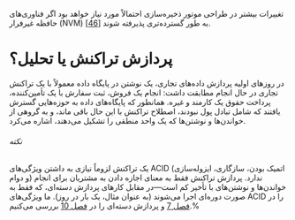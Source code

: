 تغییرات بیشتر در طراحی موتور ذخیره‌سازی احتمالاً مورد نیاز خواهد بود اگر فناوری‌های حافظه غیرفرار (NVM) به طور گسترده‌تری پذیرفته شوند [[46](ch03.html#Arulraj2015gs)].

# پردازش تراکنش یا تحلیل؟

در روزهای اولیه پردازش داده‌های تجاری، یک نوشتن در پایگاه داده معمولاً با یک تراکنش تجاری در حال انجام مطابقت داشت: انجام یک فروش، ثبت سفارش با یک تأمین‌کننده، پرداخت حقوق یک کارمند و غیره. همانطور که پایگاه‌های داده به حوزه‌هایی گسترش یافتند که شامل تبادل پول نبودند، اصطلاح تراکنش با این حال باقی ماند، و به گروهی از خواندن‌ها و نوشتن‌ها که یک واحد منطقی را تشکیل می‌دهند، اشاره می‌کرد.

###### نکته
یک تراکنش لزوماً نیازی به داشتن ویژگی‌های ACID (اتمیک بودن، سازگاری، ایزوله‌سازی و دوام) ندارد. پردازش تراکنش فقط به معنای اجازه دادن به مشتریان برای انجام خواندن‌ها و نوشتن‌های با تأخیر کم است—در مقابل کارهای پردازش دسته‌ای، که فقط به صورت دوره‌ای اجرا می‌شوند (به عنوان مثال، یک بار در روز). ما ویژگی‌های ACID را در [فصل 7](ch07.html#ch_transactions) و پردازش دسته‌ای را در [فصل 10](ch10.html#ch_batch) بررسی می‌کنیم.% 